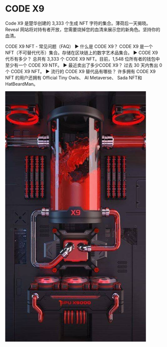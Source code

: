 # CODE X9

Code X9 是楚华创建的 3,333 个生成 NFT 字符的集合。薄荷后一天揭晓。Reveal 网站将对持有者开放，您需要烧掉您的血清来展示您的新角色。坚持你的血清。

CODE X9 NFT - 常见问题（FAQ）
▶ 什么是 CODE X9？
CODE X9 是一个 NFT（不可替代代币）集合。存储在区块链上的数字艺术品集合。
▶ CODE X9 代币有多少？
总共有 3,333 个 CODE X9 NFT。目前，1,548 位所有者的钱包中至少有一个 CODE X9 NTF。
▶ 最近卖出了多少CODE X9？
过去 30 天内售出 0 个 CODE X9 NFT。
▶ 流行的 CODE X9 替代品有哪些？
许多拥有 CODE X9 NFT 的用户还拥有 Official Tiny Owls、 AI Metaverse、 Sada NFT和 HatBeardMan。

![unnamed](unnamed.jpg)

